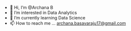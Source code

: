- 👋 Hi, I’m @Archana B
- 👀 I’m interested in Data Analytics
- 🌱 I’m currently learning Data Science
- 📫 How to reach me ... archana.basavaraju17@gmail.com

<!---
basavarajuArchana/basavarajuArchana is a ✨ special ✨ repository because its `README.md` (this file) appears on your GitHub profile.
You can click the Preview link to take a look at your changes.
--->
